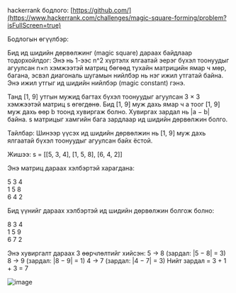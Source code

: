hackerrank бодлого: [https://github.com/](https://www.hackerrank.com/challenges/magic-square-forming/problem?isFullScreen=true)

Бодлогын өгүүлбэр:

Бид ид шидийн дөрвөлжинг (magic square) дараах байдлаар тодорхойлдог:
Энэ нь 1-ээс n^2 хүртэлх ялгаатай эерэг бүхэл тоонуудыг агуулсан n×n хэмжээтэй матриц бөгөөд тухайн матрицийн ямар ч мөр, багана, эсвэл диагональ шугамын нийлбэр нь нэг ижил утгатай байна. Энэ ижил утгыг ид шидийн нийлбэр (magic constant) гэнэ.

Танд [1, 9] утгын мужид багтах бүхэл тоонуудыг агуулсан 3 × 3 хэмжээтэй матриц s өгөгдөнө. Бид [1, 9] муж дахь ямар ч a тоог [1, 9] муж дахь өөр b тоонд хувиргаж болно. Хувиргах зардал нь |a − b| байна. s матрицыг хамгийн бага зардлаар ид шидийн дөрвөлжин болго.

Тайлбар: Шинээр үүсэх ид шидийн дөрвөлжин нь [1, 9] муж дахь ялгаатай бүхэл тоонуудыг агуулсан байх ёстой.

Жишээ:
s = [[5, 3, 4], [1, 5, 8], [6, 4, 2]]

Энэ матриц дараах хэлбэртэй харагдана:

5 3 4  
1 5 8  
6 4 2

Бид үүнийг дараах хэлбэртэй ид шидийн дөрвөлжин болгож болно:

8 3 4  
1 5 9  
6 7 2

Энэ хувиргалт дараах 3 өөрчлөлтийг хийсэн:
5 → 8 (зардал: |5 − 8| = 3)
8 → 9 (зардал: |8 − 9| = 1)
4 → 7 (зардал: |4 − 7| = 3)
Нийт зардал = 3 + 1 + 3 = 7

![image](https://github.com/user-attachments/assets/c8740797-e50b-4928-bdc1-98c5973e3809)
